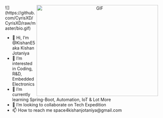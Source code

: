 <a target="_blank" align="center">
  <img align="right" top="500" height="300" width="400" alt="GIF" src="https://user-images.githubusercontent.com/90084846/154329912-bc01220a-1f96-4435-97c8-    ddf9d09b45c4.gif">
</a>
![](https://github.com/CyrisXD/CyrisXD/raw/master/bio.gif)
<ul>
  <li> 👋 Hi, I’m @KishanE5 aka Kishan Jotaniya</li>
  <li> 👀 I’m interested in Coding, R&D, Embedded Electronics</li>
  <li> 🌱 I’m currently learning Spring-Boot, Automation, IoT & Lot More</li>
  <li> 💞️ I’m looking to collaborate on Tech Expedition</li>
  <li> 📫 How to reach me space4kishanjotaniya@gmail.com</li>
 </ul>
